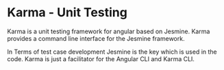 # Karma - Unit Testing
Karma is a unit testing framework for angular based on Jesmine. Karma provides a command line interface for the Jesmine framework.

In Terms of test case development Jesmine is the key which is used in the code. Karma is just a facilitator for the Angular CLI and Karma CLI.



